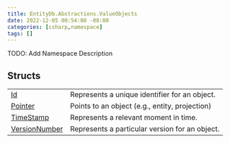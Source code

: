 ```yaml
---
title: EntityDb.Abstractions.ValueObjects
date: 2022-12-05 00:54:08 -08:00
categories: [csharp,namespace]
tags: []
---
```



TODO: Add Namespace Description

## Structs
<table><tr><td><a href='/posts/csharp.member.entitydb.abstractions.valueobjects.id/'>Id</a></td><td>
Represents a unique identifier for an object.
</td></tr><tr><td><a href='/posts/csharp.member.entitydb.abstractions.valueobjects.pointer/'>Pointer</a></td><td>
Points to an object (e.g., entity, projection)
</td></tr><tr><td><a href='/posts/csharp.member.entitydb.abstractions.valueobjects.timestamp/'>TimeStamp</a></td><td>
Represents a relevant moment in time.
</td></tr><tr><td><a href='/posts/csharp.member.entitydb.abstractions.valueobjects.versionnumber/'>VersionNumber</a></td><td>
Represents a particular version for an object.
</td></tr></table>
